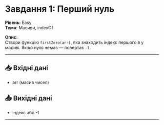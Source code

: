 # Завдання 1: Перший нуль
**Рівень:** Easy  
**Тема:** Масиви, indexOf  

**Опис:**  
Створи функцію `firstZero(arr)`, яка знаходить індекс першого `0` у масиві. Якщо нуля немає — повертає `-1`.  

---
## 📥 Вхідні дані
- arr (масив чисел)

## 📤 Вихідні дані
- індекс або -1

---